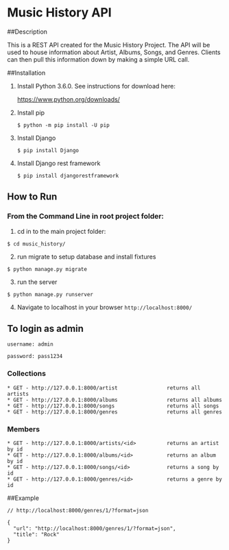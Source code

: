 # Music History API

##Description

This is a REST API created for the Music History Project. The API will be used to house information about Artist, Albums, Songs, and Genres. Clients can then pull this information down by making a simple URL call.

##Installation

1. Install Python 3.6.0. See instructions for download here:

    https://www.python.org/downloads/

3. Install pip

    `$ python -m pip install -U pip`

4. Install Django

    `$ pip install Django`
    
5. Install Django rest framework

    `$ pip install djangorestframework`

## How to Run

### From the Command Line in root project folder:

1. cd in to the main project folder:

`$ cd music_history/`

2. run migrate to setup database and install fixtures

`$ python manage.py migrate`

3. run the server

`$ python manage.py runserver`

4. Navigate to localhost in your browser `http://localhost:8000/`

## To login as admin

`username: admin`

`password: pass1234`

### Collections

```
* GET - http://127.0.0.1:8000/artist                returns all artists
* GET - http://127.0.0.1:8000/albums                returns all albums
* GET - http://127.0.0.1:8000/songs                 returns all songs
* GET - http://127.0.0.1:8000/genres                returns all genres
```

### Members
```
* GET - http://127.0.0.1:8000/artists/<id>          returns an artist by id
* GET - http://127.0.0.1:8000/albums/<id>           returns an album by id
* GET - http://127.0.0.1:8000/songs/<id>            returns a song by id
* GET - http://127.0.0.1:8000/genres/<id>           returns a genre by id
```

##Example
```
// http://localhost:8000/genres/1/?format=json

{
  "url": "http://localhost:8000/genres/1/?format=json",
  "title": "Rock"
}
```
